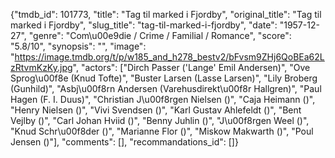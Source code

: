 {"tmdb_id": 101773, "title": "Tag til marked i Fjordby", "original_title": "Tag til marked i Fjordby", "slug_title": "tag-til-marked-i-fjordby", "date": "1957-12-27", "genre": "Com\u00e9die / Crime / Familial / Romance", "score": "5.8/10", "synopsis": "", "image": "https://image.tmdb.org/t/p/w185_and_h278_bestv2/bFvsm9ZHj6QoBEa62LzRtvmKzKy.jpg", "actors": ["Dirch Passer ('Lange' Emil Andersen)", "Ove Sprog\u00f8e (Knud Tofte)", "Buster Larsen (Lasse Larsen)", "Lily Broberg (Gunhild)", "Asbj\u00f8rn Andersen (Varehusdirekt\u00f8r Hallgren)", "Paul Hagen (F. I. Duus)", "Christian J\u00f8rgen Nielsen ()", "Caja Heimann  ()", "Henry Nielsen ()", "Vivi Svendsen ()", "Karl Gustav Ahlefeldt ()", "Bent Vejlby ()", "Carl Johan Hviid ()", "Benny Juhlin ()", "J\u00f8rgen Weel ()", "Knud Schr\u00f8der ()", "Marianne Flor ()", "Miskow Makwarth ()", "Poul Jensen ()"], "comments": [], "recommandations_id": []}